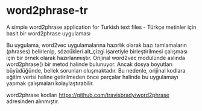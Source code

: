 # word2phrase-tr
A simple word2phrase application for Turkish text files - Türkçe metinler için basit bir word2phrase uygulaması

Bu uygulama, word2vec uygulamalarına hazırlık olarak bazı tamlamaların (phrases) belirlenip, sözcükleri alt_çizgi işaretiyle birleştirilmesi çalışması için bir örnek olarak hazırlanmıştır.
Orijinal word2vec modülünde aslında word2phrase() bir metod halinde bulunuyor. Ancak dosya boyutları büyüdüğünde, bellek sorunları oluşmaktadır. Bu nedenle, orijinal kodlara eğitim verisi haline getirilmeden önce parçalar halinde bu uygulamayı yapmak çalışmaları kolaylaştırabilir.

word2phrase kodları https://github.com/travisbrady/word2phrase adresinden alınmıştır.

